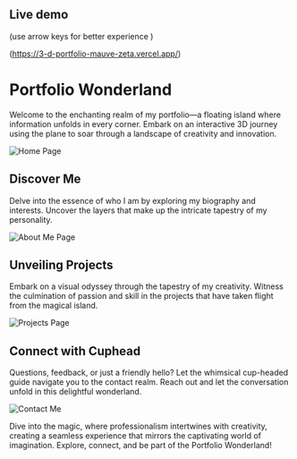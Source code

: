 ## Live demo
(use arrow keys for better experience )

(https://3-d-portfolio-mauve-zeta.vercel.app/)

# Portfolio Wonderland

Welcome to the enchanting realm of my portfolio—a floating island where information unfolds in every corner. Embark on an interactive 3D journey using the plane to soar through a landscape of creativity and innovation.

![Home Page](https://github.com/sabircodes/3D-PORTFOLIO/assets/93681489/408569c5-8e38-48bb-9de8-946af375cafe)

## Discover Me

Delve into the essence of who I am by exploring my biography and interests. Uncover the layers that make up the intricate tapestry of my personality.

![About Me Page](https://github.com/sabircodes/3D-PORTFOLIO/assets/93681489/f832d828-ff0a-4be3-a3d8-46909e4aae0c)

## Unveiling Projects

Embark on a visual odyssey through the tapestry of my creativity. Witness the culmination of passion and skill in the projects that have taken flight from the magical island.

![Projects Page](https://github.com/sabircodes/3D-PORTFOLIO/assets/93681489/2531344e-5890-4271-ab77-1f64631985f4)

## Connect with Cuphead

Questions, feedback, or just a friendly hello? Let the whimsical cup-headed guide navigate you to the contact realm. Reach out and let the conversation unfold in this delightful wonderland.

![Contact Me](https://github.com/sabircodes/3D-PORTFOLIO/assets/93681489/de0affd5-d9f5-4dee-ae4d-b18b0b12f986)

Dive into the magic, where professionalism intertwines with creativity, creating a seamless experience that mirrors the captivating world of imagination. Explore, connect, and be part of the Portfolio Wonderland!

